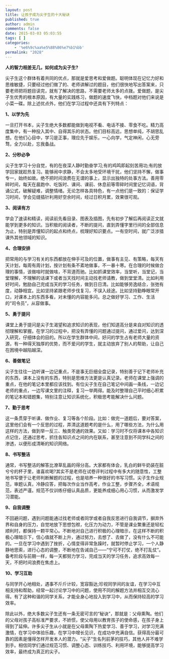 ```yaml
---
layout: post
title: 让孩子成为尖子生的十大秘诀
published: true
author: admin
comments: false
date: 2015-03-03 05:03:55
tags: [ ]
categories:
    - '%e6%9c%aa%e5%88%86%e7%b1%bb'
permalink: "2028"
---
```

**人的智力相差无几，如何成为尖子生?**
  
尖子生这个群体有着共同的优点，那就是爱思考和爱做题。聪明体现在记忆力好和思维敏捷，只要经过他们做了的、老师讲解过的题目，他们很快地写出答案来，只要老师把将题目读完，就有了解决的思路，不需要老师太多的点拨。爱做题，是尖子生优秀的根本原因，有大量的实践练习，做题的速度飞快，中档题对他们来说是小菜一碟。除上述优点外，他们在学习过程中还具有下列特点：
  
**1、以学为先**
  
一旦打开书本，尖子生绝大多数都能做到电视不看、电话不接、零食不吃。精力高度集中，有一种投入其中、自得其乐的状态。他们目标高远，思想单纯，不胡思乱想。在他们心目中，学习是正事，理应先于娱乐，一心向学，气定神闲，心无旁骛，全力以赴，忘我备战。
  
**2、分秒必争**
  
尖子生学习十分自觉，有的在夜深人静时勤奋学习;有的鸡鸣即起刻苦用功;有的放学回家就趁热复习。能够闹中求静，不会太多地受环境干扰，他们坚持不懈，做事专一，始终如故。绝不把时间浪费在无谓的事上，显示出独特的处事方法。善用零碎时间，每天在晨跑中、吃饭时、课间、课前、休息前等零碎时间里记忆词语，背诵公式，破解疑难，调整情绪。无论怎样各具特色，有一点他们是一致的：保证学习时间，学会见缝插针利用好空余时间，经过日积月累，效果很可观。
  
**3、阅读有方**
  
学会了速读和精读，阅读前先看目录、图表及插图，先有初步了解后再阅读正文就能学到更多的知识。当积极的阅读者，不断的提问，直到弄懂字里行间的全部信息为止，特别是弄懂知识的起点和终点，梳理好知识要点。一有空时间，就广泛涉猎课外其他领域的知识。
  
**4、合理安排**
  
把常用的与学习有关的东西都放在伸手可及的位置，做事有主见、有策略，每天有天计划，每周有周计划，按计划有条不紊地做事，不一暴十寒。在合理的时候做合理的事情，该做啥时就做啥，不背道而驰。比如抓课堂效率，当堂听，当堂记，当堂理解，不理解的话课下或者当天找时间主动找老师请教，做到堂堂清。比如利用好时间，勉励自己完成当天的学习任务，做到日日清。比如能够劳逸结合，张弛有度，动静相宜。比如坚持紧跟老师步伐复习，不误入歧途。比如坚持勤睁眼常开口，对课本上的东西多看，对未懂的内容能多问。总之做好学习、工作、生活的“司令员”，从容做事。
  
**5、勇于提问**
  
课堂上勇于提问是尖子生渴望和追求知识的表现，他们知道高分是来自对知识的透彻理解和掌握。在学习的过程中，把没有弄懂的问题通过提问，通过爱问，达到深入研究，仔细体会的目的。所以在学生群体中间，好问的学生占有老师大量的资源，有一种得天独厚的优势，而不爱问的学生，就主动放弃了别人的帮助，让自己在困境中越陷越深。
  
**6、善做笔记**
  
尖子生往往一边听课一边记重点，不是事无巨细全盘记录，特别善于记下老师补充的东西，课本上没有的东西，特别是思维方法更是认真记录。老师在课堂上强调的重点，在他的笔记本里都应该找到。有位尖子生在自己笔记中间画一条线，一边记老师的重点，一边写课文里的注释，复习一举两得。能及时整理自己平时细心积累的笔记本和错题集，特别注意让知识系统化，积极思考能解决什么问题。
  
**7、勤于思考**
  
这一条贯穿于听课、做作业、复习等各个阶段。比如：做完一道题后，要对答案，这里他们会有一个反思的过程，弄清这道题考的是什么，用了哪些方法，为什么用这样的方法，做到举一反三、触类旁通的效果。又如：学习时不仅将课本中各知识点记住，还通过思考，抓住各知识点之间的内在联系，甚至注意到不同学科之间的渗透，以便形成清晰的知识网络。
  
**8、书写整洁**
  
通常，书写整洁的解答比潦草乱画的得分高。大家都有体会，乳白的鲜牛奶装在脏兮兮的杯子里，谁喜欢喝?其实不是老师在试卷评判过程中有多大的随意性，工整地书写便于让老师判断解题的过程，也是培养一种很好的书写习惯。尖子生作业规范，审题认真，冷静应答，把每次作业当作高考，作业工整，步骤齐全，术语规范，表述严谨。规范不仅训练仔细认真品质，更能养成细心用心习惯，从而激发学习潜能。
  
**9、自我调整**
  
不回避问题，遇到问题能通过找老师或者同学或者自我反思进行自我调节，摒弃外界和自身的压力，自觉地放下思想包袱，化压力为动力，不管是课业繁重还是轻松顺利时，都保持一颗平常心。不断地对自己进行积极的心理暗示，在这样不断的积极心理暗示下，信心值就不断上升，通过努力，去想了、去做了，没有什么不可能的。一旦在学习中遇到了挫折，心情变得非常急躁时，就暂时停止学习，一个人静静地思索，进行心态的调整，不断地在告诫自己——“宁可不打仗，绝不打乱仗”。备考阶段与前期一样，每一天都努力学习，完成当天的学习任务，追求高效每一天，不把时间浪费在焦虑上。
  
**10、学习互助**
  
与同学开心地相处，遇事不斤斤计较，宽容豁达;珍视同学间的友谊，在学习中互相支持和帮助，经常一起讨论学习中的问题，使用不同的解题方法并相互交流心得。有了这种和谐的同学关系，才能全身心地投入到学习中，从而保持较高的学习效率。
  
除此以外，绝大多数尖子生还有一条无密可言的“秘诀”，那就是：父母熏陶。他们的父母对孩子高标准严要求，不娇惯，使父母用以教育孩子的使命感，在孩子身上得到了延伸。许多尖子生从小就是在父母熏陶下热爱学习、善于学习，对学习充满激情，在学习中体验乐趣，在学习中增长见识，在成功中充满自信。获得高分最可靠的因素是懂得怎样开发本人的潜力。“尖子”生名列前茅的技巧，其他人并不难学到手。相信同学们通过规范习惯、调整心态、训练技巧、利用环境，能够提高学习效率，最终成为真正的尖子。